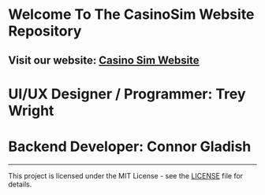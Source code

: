 # Welcome To The CasinoSim Website Repository

## **Visit our website: [Casino Sim Website](https://treywright03.github.io/CasinoSim/)**

# UI/UX Designer / Programmer: Trey Wright

# Backend Developer: Connor Gladish

---

This project is licensed under the MIT License - see the [LICENSE](LICENSE) file for details.

